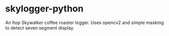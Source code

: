 # skylogger-python
An Itop Skywalker coffee roaster logger. Uses opencv2 and simple masking to detect seven segment display.
